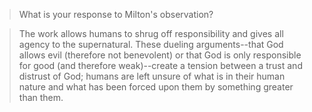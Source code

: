 > What is your response to Milton's observation?

> The work allows humans to shrug off responsibility and gives all agency to the supernatural. These dueling arguments--that God allows evil (therefore not benevolent) or that God is only responsible for good (and therefore weak)--create a tension between a trust and distrust of God; humans are left unsure of what is in their human nature and what has been forced upon them by something greater than them.
